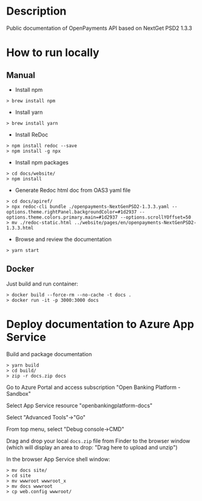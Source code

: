 # Description
Public documentation of OpenPayments API based on NextGet PSD2 1.3.3
# How to run locally
## Manual
* Install npm
```shell script
> brew install npm
```
* Install yarn
```shell script
> brew install yarn
```
* Install ReDoc
```shell script
> npm install redoc --save
> npm install -g npx
```
* Install npm packages
```shell script
> cd docs/website/
> npm install
```
* Generate Redoc html doc from OAS3 yaml file
```shell script
> cd docs/apiref/
> npx redoc-cli bundle ./openpayments-NextGenPSD2-1.3.3.yaml --options.theme.rightPanel.backgroundColor=#1d2937 --options.theme.colors.primary.main=#1d2937 --options.scrollYOffset=50
> mv ./redoc-static.html ../website/pages/en/openpayments-NextGenPSD2-1.3.3.html
```
* Browse and review the documentation
```shell script
> yarn start
```
## Docker
Just build and run container:
```shell script
> docker build --force-rm --no-cache -t docs .
> docker run -it -p 3000:3000 docs
```
# Deploy documentation to Azure App Service
Build and package documentation
```shell script
> yarn build
> cd build/
> zip -r docs.zip docs
```
Go to Azure Portal and access subscription "Open Banking Platform - Sandbox"

Select App Service resource "openbankingplatform-docs"

Select "Advanced Tools"->"Go"

From top menu, select "Debug console->CMD"

Drag and drop your local `docs.zip` file from Finder to the browser window (which will display an area to drop: "Drag here to upload and unzip")

In the browser App Service shell window:
```shell script
> mv docs site/
> cd site
> mv wwwroot wwwroot_x
> mv docs wwwroot
> cp web.config wwwroot/
```
